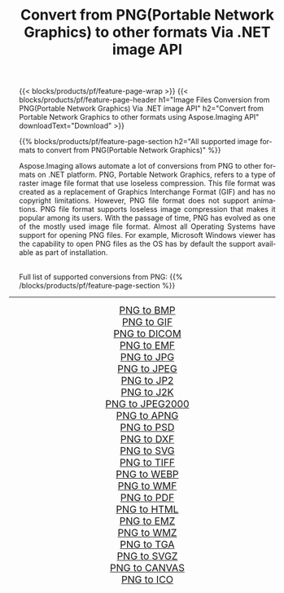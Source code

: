 ﻿---
title: Convert from PNG(Portable Network Graphics) to other formats Via .NET image API 
weight: 3920
url: /net/conversion/from/png 
lang: en
langdirlevel: 2
locales: zh-hans,ja,it,ru,de,es,fr,nl,id,lt,pl,pt,vi,tr,ko,zh-hant,ar,hi,th,sv,cs,uk,he
description: Using Aspose.Imaging for .NET you can easily convert from PNG(Portable Network Graphics) to other formats
---

{{< blocks/products/pf/feature-page-wrap >}}
{{< blocks/products/pf/feature-page-header h1="Image Files Conversion from PNG(Portable Network Graphics) Via .NET image API" h2="Convert from Portable Network Graphics to other formats using Aspose.Imaging API" downloadText="Download" >}}


{{% blocks/products/pf/feature-page-section  h2="All supported image formats to convert from PNG(Portable Network Graphics)" %}}
<p align=justify>Aspose.Imaging allows automate a lot of conversions from PNG to other formats on .NET platform. PNG, Portable Network Graphics, refers to a type of raster image file format that use loseless compression. This file format was created as a replacement of Graphics Interchange Format (GIF) and has no copyright limitations. However, PNG file format does not support animations. PNG file format supports loseless image compression that makes it popular among its users. With the passage of time, PNG has evolved as one of the mostly used image file format. Almost all Operating Systems have support for opening PNG files. For example, Microsoft Windows viewer has the capability to open PNG files as the OS has by default the support available as part of installation.</p>
<br/>
Full list of supported conversions from PNG:
{{% /blocks/products/pf/feature-page-section %}}
<div class="container-fluid productfamilypage bg-gray">
    <div class="convertypes bg-gray agp-content section">
        <div class="container">
		<hr style="margin-left:-20px;"/>
		<div class="row other-converters" style="gap: 10px;font-size: 19px;text-align:center;">
		    <div class='col-md-2 other-converter remove-lp remove-rp'><a href="/imaging/net/conversion/png-to-bmp" style="padding:15px;">PNG to BMP</a></div><div class='col-md-2 other-converter remove-lp remove-rp'><a href="/imaging/net/conversion/png-to-gif" style="padding:15px;">PNG to GIF</a></div><div class='col-md-2 other-converter remove-lp remove-rp'><a href="/imaging/net/conversion/png-to-dicom" style="padding:15px;">PNG to DICOM</a></div><div class='col-md-2 other-converter remove-lp remove-rp'><a href="/imaging/net/conversion/png-to-emf" style="padding:15px;">PNG to EMF</a></div><div class='col-md-2 other-converter remove-lp remove-rp'><a href="/imaging/net/conversion/png-to-jpg" style="padding:15px;">PNG to JPG</a></div><div class='col-md-2 other-converter remove-lp remove-rp'><a href="/imaging/net/conversion/png-to-jpeg" style="padding:15px;">PNG to JPEG</a></div><div class='col-md-2 other-converter remove-lp remove-rp'><a href="/imaging/net/conversion/png-to-jp2" style="padding:15px;">PNG to JP2</a></div><div class='col-md-2 other-converter remove-lp remove-rp'><a href="/imaging/net/conversion/png-to-j2k" style="padding:15px;">PNG to J2K</a></div><div class='col-md-2 other-converter remove-lp remove-rp'><a href="/imaging/net/conversion/png-to-jpeg2000" style="padding:15px;">PNG to JPEG2000</a></div><div class='col-md-2 other-converter remove-lp remove-rp'><a href="/imaging/net/conversion/png-to-apng" style="padding:15px;">PNG to APNG</a></div><div class='col-md-2 other-converter remove-lp remove-rp'><a href="/imaging/net/conversion/png-to-psd" style="padding:15px;">PNG to PSD</a></div><div class='col-md-2 other-converter remove-lp remove-rp'><a href="/imaging/net/conversion/png-to-dxf" style="padding:15px;">PNG to DXF</a></div><div class='col-md-2 other-converter remove-lp remove-rp'><a href="/imaging/net/conversion/png-to-svg" style="padding:15px;">PNG to SVG</a></div><div class='col-md-2 other-converter remove-lp remove-rp'><a href="/imaging/net/conversion/png-to-tiff" style="padding:15px;">PNG to TIFF</a></div><div class='col-md-2 other-converter remove-lp remove-rp'><a href="/imaging/net/conversion/png-to-webp" style="padding:15px;">PNG to WEBP</a></div><div class='col-md-2 other-converter remove-lp remove-rp'><a href="/imaging/net/conversion/png-to-wmf" style="padding:15px;">PNG to WMF</a></div><div class='col-md-2 other-converter remove-lp remove-rp'><a href="/imaging/net/conversion/png-to-pdf" style="padding:15px;">PNG to PDF</a></div><div class='col-md-2 other-converter remove-lp remove-rp'><a href="/imaging/net/conversion/png-to-html" style="padding:15px;">PNG to HTML</a></div><div class='col-md-2 other-converter remove-lp remove-rp'><a href="/imaging/net/conversion/png-to-emz" style="padding:15px;">PNG to EMZ</a></div><div class='col-md-2 other-converter remove-lp remove-rp'><a href="/imaging/net/conversion/png-to-wmz" style="padding:15px;">PNG to WMZ</a></div><div class='col-md-2 other-converter remove-lp remove-rp'><a href="/imaging/net/conversion/png-to-tga" style="padding:15px;">PNG to TGA</a></div><div class='col-md-2 other-converter remove-lp remove-rp'><a href="/imaging/net/conversion/png-to-svgz" style="padding:15px;">PNG to SVGZ</a></div><div class='col-md-2 other-converter remove-lp remove-rp'><a href="/imaging/net/conversion/png-to-canvas" style="padding:15px;">PNG to CANVAS</a></div><div class='col-md-2 other-converter remove-lp remove-rp'><a href="/imaging/net/conversion/png-to-ico" style="padding:15px;">PNG to ICO</a></div>
                </div>
        </div>
    </div>
</div>
<br/>

